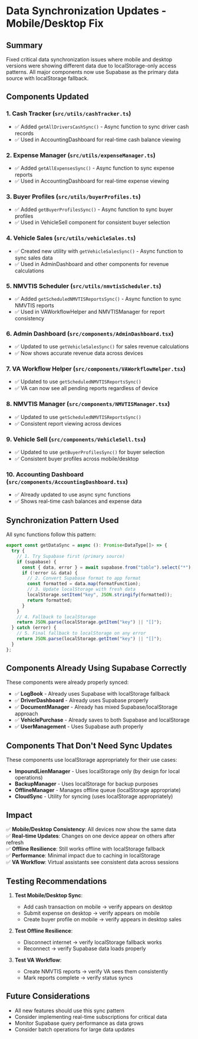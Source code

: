 # Data Synchronization Updates - Mobile/Desktop Fix

## Summary
Fixed critical data synchronization issues where mobile and desktop versions were showing different data due to localStorage-only access patterns. All major components now use Supabase as the primary data source with localStorage fallback.

## Components Updated

### 1. **Cash Tracker** (`src/utils/cashTracker.ts`)
- ✅ Added `getAllDriversCashSync()` - Async function to sync driver cash records
- ✅ Used in AccountingDashboard for real-time cash balance viewing

### 2. **Expense Manager** (`src/utils/expenseManager.ts`)  
- ✅ Added `getAllExpensesSync()` - Async function to sync expense reports
- ✅ Used in AccountingDashboard for real-time expense viewing

### 3. **Buyer Profiles** (`src/utils/buyerProfiles.ts`)
- ✅ Added `getBuyerProfilesSync()` - Async function to sync buyer profiles
- ✅ Used in VehicleSell component for consistent buyer selection

### 4. **Vehicle Sales** (`src/utils/vehicleSales.ts`)
- ✅ Created new utility with `getVehicleSalesSync()` - Async function to sync sales data
- ✅ Used in AdminDashboard and other components for revenue calculations

### 5. **NMVTIS Scheduler** (`src/utils/nmvtisScheduler.ts`)
- ✅ Added `getScheduledNMVTISReportsSync()` - Async function to sync NMVTIS reports
- ✅ Used in VAWorkflowHelper and NMVTISManager for report consistency

### 6. **Admin Dashboard** (`src/components/AdminDashboard.tsx`)
- ✅ Updated to use `getVehicleSalesSync()` for sales revenue calculations
- ✅ Now shows accurate revenue data across devices

### 7. **VA Workflow Helper** (`src/components/VAWorkflowHelper.tsx`)
- ✅ Updated to use `getScheduledNMVTISReportsSync()` 
- ✅ VA can now see all pending reports regardless of device

### 8. **NMVTIS Manager** (`src/components/NMVTISManager.tsx`)
- ✅ Updated to use `getScheduledNMVTISReportsSync()`
- ✅ Consistent report viewing across devices

### 9. **Vehicle Sell** (`src/components/VehicleSell.tsx`)
- ✅ Updated to use `getBuyerProfilesSync()` for buyer selection
- ✅ Consistent buyer profiles across mobile/desktop

### 10. **Accounting Dashboard** (`src/components/AccountingDashboard.tsx`)
- ✅ Already updated to use async sync functions
- ✅ Shows real-time cash balances and expense data

## Synchronization Pattern Used

All sync functions follow this pattern:
```typescript
export const getDataSync = async (): Promise<DataType[]> => {
  try {
    // 1. Try Supabase first (primary source)
    if (supabase) {
      const { data, error } = await supabase.from("table").select("*");
      if (!error && data) {
        // 2. Convert Supabase format to app format
        const formatted = data.map(formatFunction);
        // 3. Update localStorage with fresh data
        localStorage.setItem("key", JSON.stringify(formatted));
        return formatted;
      }
    }
    // 4. Fallback to localStorage
    return JSON.parse(localStorage.getItem("key") || "[]");
  } catch (error) {
    // 5. Final fallback to localStorage on any error
    return JSON.parse(localStorage.getItem("key") || "[]");
  }
};
```

## Components Already Using Supabase Correctly

These components were already properly synced:
- ✅ **LogBook** - Already uses Supabase with localStorage fallback
- ✅ **DriverDashboard** - Already uses Supabase properly  
- ✅ **DocumentManager** - Already has mixed Supabase/localStorage approach
- ✅ **VehiclePurchase** - Already saves to both Supabase and localStorage
- ✅ **UserManagement** - Uses Supabase auth properly

## Components That Don't Need Sync Updates

These components use localStorage appropriately for their use cases:
- **ImpoundLienManager** - Uses localStorage only (by design for local operations)
- **BackupManager** - Uses localStorage for backup purposes
- **OfflineManager** - Manages offline queue (localStorage appropriate)
- **CloudSync** - Utility for syncing (uses localStorage appropriately)

## Impact

✅ **Mobile/Desktop Consistency**: All devices now show the same data  
✅ **Real-time Updates**: Changes on one device appear on others after refresh  
✅ **Offline Resilience**: Still works offline with localStorage fallback  
✅ **Performance**: Minimal impact due to caching in localStorage  
✅ **VA Workflow**: Virtual assistants see consistent data across sessions  

## Testing Recommendations

1. **Test Mobile/Desktop Sync**: 
   - Add cash transaction on mobile → verify appears on desktop
   - Submit expense on desktop → verify appears on mobile
   - Create buyer profile on mobile → verify appears in desktop sales

2. **Test Offline Resilience**:
   - Disconnect internet → verify localStorage fallback works
   - Reconnect → verify Supabase data loads properly

3. **Test VA Workflow**:
   - Create NMVTIS reports → verify VA sees them consistently
   - Mark reports complete → verify status syncs

## Future Considerations

- All new features should use this sync pattern
- Consider implementing real-time subscriptions for critical data
- Monitor Supabase query performance as data grows
- Consider batch operations for large data updates 